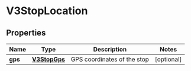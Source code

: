 
# V3StopLocation

## Properties
Name | Type | Description | Notes
------------ | ------------- | ------------- | -------------
**gps** | [**V3StopGps**](V3StopGps.md) | GPS coordinates of the stop |  [optional]




